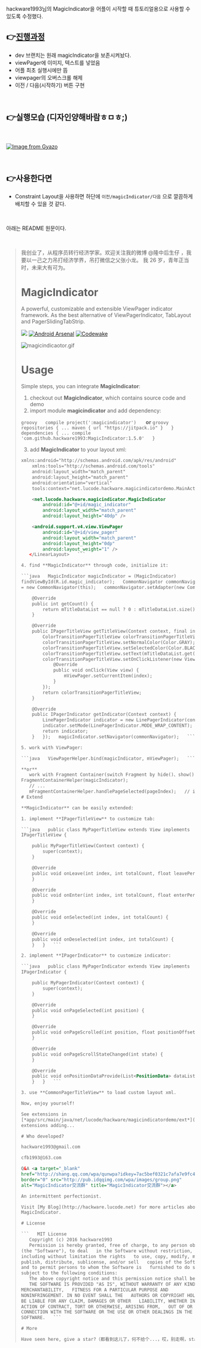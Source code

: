 hackware1993님의 MagicIndicator을 어플이 시작할 때 튜토리얼용으로 사용할 수 있도록 수정했다. <br>

## 👉[진행과정](https://github.com/euzl/MagicIndicator/pulls?q=is:pr%20is:closed)

- dev 브랜치는 원래 magicIndicator을 보존시켜놨다.
- viewPager에 이미지, 텍스트를 넣었음
- 어플 최초 실행시에만 뜸
- viewpager의 오버스크롤 해제
- 이전 / 다음(시작하기) 버튼 구현

<br>

## 👉실행모습 (디자인양해바람ㅎㅁㅎ;) 
<br>

[![Image from Gyazo](https://i.gyazo.com/c9978c5ec05d1b86f3e854ed060feeaa.gif)](https://gyazo.com/c9978c5ec05d1b86f3e854ed060feeaa)

<br>

## 👉사용한다면

- Constraint Layout을 사용하면 하단에 `이전/magicIndicator/다음` 으로 깔끔하게 배치할 수 있을 것 같다.

<br>

아래는 README 원문이다.

<br>

> 我创业了，从程序员转行经济学家。欢迎关注我的微博 @隆中后生仔 ，我要以一己之力吊打经济学界，吊打微信之父张小龙。 我 26
> 岁，青年正当时，未来大有可为。
> 
> # MagicIndicator
> 
> A powerful, customizable and extensible ViewPager indicator framework.
> As the best alternative of ViewPagerIndicator, TabLayout and
> PagerSlidingTabStrip.
> 
> [![](https://jitpack.io/v/hackware1993/MagicIndicator.svg)](https://jitpack.io/#hackware1993/MagicIndicator)
> [![Android
> Arsenal](https://img.shields.io/badge/Android%20Arsenal-MagicIndicator-green.svg?style=true)](https://android-arsenal.com/details/1/4252)
> [![Codewake](https://www.codewake.com/badges/ask_question.svg)](https://www.codewake.com/p/magicindicator)
> 
> ![magicindicaotor.gif](https://github.com/hackware1993/MagicIndicator/blob/master/magicindicator.gif)
> 
> # Usage
> 
> Simple steps, you can integrate **MagicIndicator**:
> 
> 1. checkout out **MagicIndicator**, which contains source code and demo
> 2. import module **magicindicator** and add dependency:
> 
>   ```groovy   compile project(':magicindicator')   ```
>      **or**
>      ```groovy   repositories {
>       ...
>       maven {
>           url "https://jitpack.io"
>       }   }
>      dependencies {
>       ...
>       compile 'com.github.hackware1993:MagicIndicator:1.5.0'   }   ```
>   
> 3. add **MagicIndicator** to your layout xml:
> 
>   ```xml   <?xml version="1.0" encoding="utf-8"?>   <LinearLayout
> xmlns:android="http://schemas.android.com/apk/res/android"
>       xmlns:tools="http://schemas.android.com/tools"
>       android:layout_width="match_parent"
>       android:layout_height="match_parent"
>       android:orientation="vertical"
>       tools:context="net.lucode.hackware.magicindicatordemo.MainActivity">
>   
>       <net.lucode.hackware.magicindicator.MagicIndicator
>           android:id="@+id/magic_indicator"
>           android:layout_width="match_parent"
>           android:layout_height="40dp" />
>   
>       <android.support.v4.view.ViewPager
>           android:id="@+id/view_pager"
>           android:layout_width="match_parent"
>           android:layout_height="0dp"
>           android:layout_weight="1" />
>      </LinearLayout>   ```
> 
> 4. find **MagicIndicator** through code, initialize it:
> 
>   ```java   MagicIndicator magicIndicator = (MagicIndicator)
> findViewById(R.id.magic_indicator);   CommonNavigator commonNavigator
> = new CommonNavigator(this);   commonNavigator.setAdapter(new CommonNavigatorAdapter() {
>   
>       @Override
>       public int getCount() {
>           return mTitleDataList == null ? 0 : mTitleDataList.size();
>       }
>   
>       @Override
>       public IPagerTitleView getTitleView(Context context, final int index) {
>           ColorTransitionPagerTitleView colorTransitionPagerTitleView = new ColorTransitionPagerTitleView(context);
>           colorTransitionPagerTitleView.setNormalColor(Color.GRAY);
>           colorTransitionPagerTitleView.setSelectedColor(Color.BLACK);
>           colorTransitionPagerTitleView.setText(mTitleDataList.get(index));
>           colorTransitionPagerTitleView.setOnClickListener(new View.OnClickListener() {
>               @Override
>               public void onClick(View view) {
>                   mViewPager.setCurrentItem(index);
>               }
>           });
>           return colorTransitionPagerTitleView;
>       }
>   
>       @Override
>       public IPagerIndicator getIndicator(Context context) {
>           LinePagerIndicator indicator = new LinePagerIndicator(context);
>           indicator.setMode(LinePagerIndicator.MODE_WRAP_CONTENT);
>           return indicator;
>       }   });   magicIndicator.setNavigator(commonNavigator);   ```
>   
> 5. work with ViewPager:
> 
>   ```java   ViewPagerHelper.bind(magicIndicator, mViewPager);   ```
> 
>   **or**
>      work with Fragment Container(switch Fragment by hide()、show()):   ```java   mFramentContainerHelper = new
> FragmentContainerHelper(magicIndicator);
>      // ...
>      mFragmentContainerHelper.handlePageSelected(pageIndex);   // invoke when switch Fragment   ```   
> # Extend
> 
> **MagicIndicator** can be easily extended:
> 
> 1. implement **IPagerTitleView** to customize tab:
> 
>   ```java   public class MyPagerTitleView extends View implements
> IPagerTitleView {
>   
>       public MyPagerTitleView(Context context) {
>           super(context);
>       }
>   
>       @Override
>       public void onLeave(int index, int totalCount, float leavePercent, boolean leftToRight) {
>       }
>   
>       @Override
>       public void onEnter(int index, int totalCount, float enterPercent, boolean leftToRight) {
>       }
>   
>       @Override
>       public void onSelected(int index, int totalCount) {
>       }
>   
>       @Override
>       public void onDeselected(int index, int totalCount) {
>       }   }   ```
> 
> 2. implement **IPagerIndicator** to customize indicator:
> 
>   ```java   public class MyPagerIndicator extends View implements
> IPagerIndicator {
>   
>       public MyPagerIndicator(Context context) {
>           super(context);
>       }
>   
>       @Override
>       public void onPageSelected(int position) {
>       }
>   
>       @Override
>       public void onPageScrolled(int position, float positionOffset, int positionOffsetPixels) {
>       }
>   
>       @Override
>       public void onPageScrollStateChanged(int state) {
>       }
>   
>       @Override
>       public void onPositionDataProvide(List<PositionData> dataList) {
>       }   }   ```
> 
> 3. use **CommonPagerTitleView** to load custom layout xml.
> 
> Now, enjoy yourself!
> 
> See extensions in
> [*app/src/main/java/net/lucode/hackware/magicindicatordemo/ext*](https://github.com/hackware1993/MagicIndicator/tree/master/app/src/main/java/net/lucode/hackware/magicindicatordemo/ext)，more
> extensions adding...
> 
> # Who developed?
> 
> hackware1993@gmail.com
> 
> cfb1993@163.com
> 
> Q&A <a target="_blank"
> href="http://shang.qq.com/wpa/qunwpa?idkey=7ac5bef0321c7afa7e9fc4e94175fa36f413e3330c82e828b1743274af8a64d7"><img
> border="0" src="http://pub.idqqimg.com/wpa/images/group.png"
> alt="MagicIndicator交流群" title="MagicIndicator交流群"></a>
> 
> An intermittent perfectionist.
> 
> Visit [My Blog](http://hackware.lucode.net) for more articles about
> MagicIndicator.
> 
> # License
> 
>   ```   MIT License
>      Copyright (c) 2016 hackware1993
>      Permission is hereby granted, free of charge, to any person obtaining a copy   of this software and associated documentation files
> (the "Software"), to deal   in the Software without restriction,
> including without limitation the rights   to use, copy, modify, merge,
> publish, distribute, sublicense, and/or sell   copies of the Software,
> and to permit persons to whom the Software is   furnished to do so,
> subject to the following conditions:
>      The above copyright notice and this permission notice shall be included in all   copies or substantial portions of the Software.
>      THE SOFTWARE IS PROVIDED "AS IS", WITHOUT WARRANTY OF ANY KIND, EXPRESS OR   IMPLIED, INCLUDING BUT NOT LIMITED TO THE WARRANTIES OF
> MERCHANTABILITY,   FITNESS FOR A PARTICULAR PURPOSE AND
> NONINFRINGEMENT. IN NO EVENT SHALL THE   AUTHORS OR COPYRIGHT HOLDERS
> BE LIABLE FOR ANY CLAIM, DAMAGES OR OTHER   LIABILITY, WHETHER IN AN
> ACTION OF CONTRACT, TORT OR OTHERWISE, ARISING FROM,   OUT OF OR IN
> CONNECTION WITH THE SOFTWARE OR THE USE OR OTHER DEALINGS IN THE  
> SOFTWARE.   ```
> 
> # More
> 
> Have seen here, give a star?（都看到这儿了，何不给个...，哎，别走啊，star还没...）
